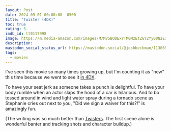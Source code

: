 ```yaml
---
layout: Post
date: 2024-09-01 00:00:00 -0500
title: "Twister (4DX)"
toc: true
rating: 5
imdb_id: tt0117998
image: https://m.media-amazon.com/images/M/MV5BODExYTM0MzEtZGY2Yy00N2ExLTkwZjItNGYzYTRmMWZlOGEzXkEyXkFqcGdeQXVyNDk3NzU2MTQ@._V1_SX300.jpg
description: 
mastodon_social_status_url: https://mastodon.social/@joshbeckman/113069219758037408
tags: 
  - movies
---
```




I've seen this movie so many times growing up, but I'm counting it as "new" this time because we went to see it [in 4DX](https://www.regmovies.com/4dx).

To have your seat jerk as someone takes a punch is delightful. To have your body rumble when an actor slaps the hood of a car is hilarious. And to bo tossed around in wind and light water spray during a tornado scene as Stephanie cries out next to you, "Did we sign a waiver for this?!" is amazingly fun.

(The writing was so much better than [Twisters](/blog/watching/twisters). The first scene alone is wonderful banter and tracking shots and character buildup.)
